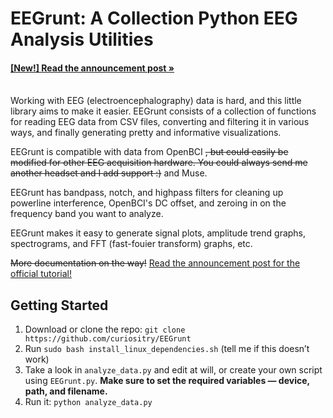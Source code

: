 # EEGrunt: A Collection Python EEG Analysis Utilities

#### [[New!] Read the announcement post &raquo;][1]

<br> Working with EEG (electroencephalography) data is hard, and this little library aims to make it easier. EEGrunt consists of a collection of functions for reading EEG data from CSV files, converting and filtering it in various ways, and finally generating pretty and informative visualizations.

EEGrunt is compatible with data from OpenBCI ~~, but could easily be modified for other EEG acquisition hardware. You could always send me another headset and I add support :)~~ and Muse. 

EEGrunt has bandpass, notch, and highpass filters for cleaning up powerline interference, OpenBCI's DC offset, and zeroing in on the frequency band you want to analyze.

EEGrunt makes it easy to generate signal plots, amplitude trend graphs, spectrograms, and FFT (fast-fouier transform) graphs, etc.

~~More documentation on the way!~~  [Read the announcement post for the official tutorial!][1]

## Getting Started
1. Download or clone the repo: `git clone https://github.com/curiositry/EEGrunt`
2. Run `sudo bash install_linux_dependencies.sh` (tell me if this doesn’t work)
4. Take a look in `analyze_data.py` and edit at will, or create your own script using `EEGrunt.py`. **Make sure to set the required variables — device, path, and filename.**
5. Run it: `python analyze_data.py`

[1]: http://www.autodidacts.io/eegrunt-open-source-python-eeg-analysis-and-processing-utilities/
